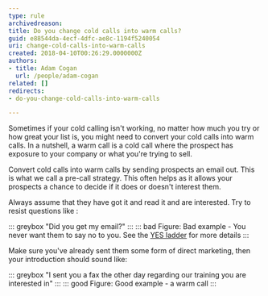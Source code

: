 ```yaml
---
type: rule
archivedreason: 
title: Do you change cold calls into warm calls?
guid: e88544da-4ecf-4dfc-ae8c-1194f5240054
uri: change-cold-calls-into-warm-calls
created: 2018-04-10T00:26:29.0000000Z
authors:
- title: Adam Cogan
  url: /people/adam-cogan
related: []
redirects:
- do-you-change-cold-calls-into-warm-calls

---
```


Sometimes if your cold calling isn't working, no matter how much you try or how great your list is, you might need to convert your cold calls into warm calls. In a nutshell, a warm call is a cold call where the prospect has exposure to your company or what you're trying to sell.

Convert cold calls into warm calls by sending prospects an email out. This is what we call a pre-call strategy. This often helps as it allows your prospects a chance to decide if it does or doesn't interest them.

<!--endintro-->

Always assume that they have got it and read it and are interested. Try to resist questions like :

::: greybox
"Did you get my email?"
:::
::: bad
Figure: Bad example - You never want them to say no to you. See the [YES ladder](/build-a-yes-ladder-to-your-outbound-script) for more details
:::

Make sure you've already sent them some form of direct marketing, then your introduction should sound like:

::: greybox
"I sent you a fax the other day regarding our training you are interested in"
:::
::: good
Figure: Good example - a warm call
:::
